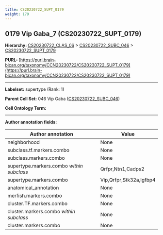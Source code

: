 ```yaml
---
title: CS20230722_SUPT_0179
weight: 179
---
```

## 0179 Vip Gaba_7 (CS20230722_SUPT_0179)
<b>Hierarchy: </b>
[CS20230722_CLAS_06](../CS20230722_CLAS_06) >
[CS20230722_SUBC_046](../CS20230722_SUBC_046) >
[CS20230722_SUPT_0179](../CS20230722_SUPT_0179)

**PURL:** [https://purl.brain-bican.org/taxonomy/CCN20230722/CS20230722_SUPT_0179](https://purl.brain-bican.org/taxonomy/CCN20230722/CS20230722_SUPT_0179)

---


**Labelset:** supertype (Rank: 1)

**Parent Cell Set:** 046 Vip Gaba ([CS20230722_SUBC_046](../CS20230722_SUBC_046))



**Cell Ontology Term:** 

[MARKER GENES.]: #


---

[TRANSFERRED ANNOTATIONS.]: #


[AUTHOR ANNOTATION FIELDS.]: #


**Author annotation fields:**

| Author annotation | Value |
|-------------------|-------|
|neighborhood|None|
|subclass.tf.markers.combo|None|
|subclass.markers.combo|None|
|supertype.markers.combo _within subclass_|Qrfpr,Ntn1,Cadps2|
|supertype.markers.combo|Vip,Qrfpr,Stk32a,Igfbp4|
|anatomical_annotation|None|
|merfish.markers.combo|None|
|cluster.TF.markers.combo|None|
|cluster.markers.combo _within subclass_|None|
|cluster.markers.combo|None|
